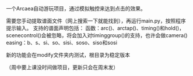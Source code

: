 一个Arcaea自动游玩项目，通过模拟触控来达到点击的效果。

需要您手动提取谱面文件（网上搜索一下就能找到），再运行main.py，按照程序提示输入。
支持的谱面声明包括：
函数：arc()、arctap()、timing()和hold()，scenecontrol()会被忽略，将会加入对timinggroup()的支持，也许会做camera()
easing：b、s、si、so、sisi、soso、siso和sosi

新的功能会在modify文件夹内测试，根目录为稳定版本

（周中要上课没时间做项目，更新只会在周末发）
